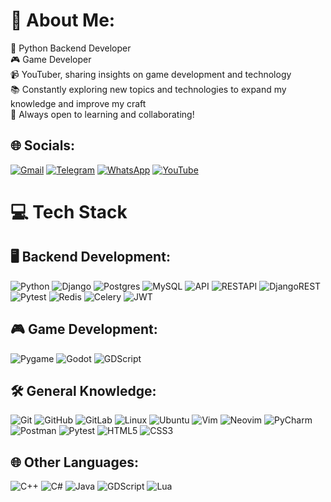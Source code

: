 # 💫 About Me:
🐍 Python Backend Developer<br>
🎮 Game Developer<br>
📹 YouTuber, sharing insights on game development and technology<br>
📚 Constantly exploring new topics and technologies to expand my knowledge and improve my craft<br>
🤝 Always open to learning and collaborating!


## 🌐 Socials:
[![Gmail](https://img.shields.io/badge/Gmail-%23D14836.svg?logo=gmail&logoColor=white)](mailto:the.ali8bits@gmail.com) 
[![Telegram](https://img.shields.io/badge/Telegram-%2300A9E0.svg?logo=telegram&logoColor=white)](https://t.me/ali8bits) 
[![WhatsApp](https://img.shields.io/badge/WhatsApp-%2304B522.svg?logo=whatsapp&logoColor=white)](https://wa.me/+989390605460) 
[![YouTube](https://img.shields.io/badge/YouTube-%23FF0000.svg?logo=youtube&logoColor=white)](https://www.youtube.com/@Ali8Bits)


# 💻 Tech Stack

## 🖥️ Backend Development:
![Python](https://img.shields.io/badge/python-3670A0?style=for-the-badge&logo=python&logoColor=ffdd54) 
![Django](https://img.shields.io/badge/django-%23092E20.svg?style=for-the-badge&logo=django&logoColor=white) 
![Postgres](https://img.shields.io/badge/Postgres-%23316192.svg?style=for-the-badge&logo=postgresql&logoColor=white) 
![MySQL](https://img.shields.io/badge/mysql-%23316192.svg?style=for-the-badge&logo=mysql&logoColor=white) 
![API](https://img.shields.io/badge/API-%23000000.svg?style=for-the-badge&logo=swagger&logoColor=white) 
![RESTAPI](https://img.shields.io/badge/REST%20API-%2361DAFB.svg?style=for-the-badge&logo=swagger&logoColor=white) 
![DjangoREST](https://img.shields.io/badge/DjangoREST-%23ff1709.svg?style=for-the-badge&logo=django&logoColor=white) 
![Pytest](https://img.shields.io/badge/Pytest-%23000%20Tests.svg?style=for-the-badge&logo=pytest&logoColor=white) 
![Redis](https://img.shields.io/badge/Redis-%23DC382D.svg?style=for-the-badge&logo=redis&logoColor=white) 
![Celery](https://img.shields.io/badge/celery-%23a9cc54.svg?style=for-the-badge&logo=celery&logoColor=ddf4a4) 
![JWT](https://img.shields.io/badge/JWT-%232C2F3E.svg?style=for-the-badge&logo=json-web-tokens&logoColor=white) 


## 🎮 Game Development:
![Pygame](https://img.shields.io/badge/Pygame-000000?style=for-the-badge&logo=pygame&logoColor=white) 
![Godot](https://img.shields.io/badge/Godot-%23000000.svg?style=for-the-badge&logo=godot&logoColor=white) 
![GDScript](https://img.shields.io/badge/GDScript-%23000000.svg?style=for-the-badge&logo=godot&logoColor=white) 

## 🛠️ General Knowledge:
![Git](https://img.shields.io/badge/git-%23F1502F.svg?style=for-the-badge&logo=git&logoColor=white) 
![GitHub](https://img.shields.io/badge/GitHub-%23121011.svg?style=for-the-badge&logo=github&logoColor=white) 
![GitLab](https://img.shields.io/badge/GitLab-%23181717.svg?style=for-the-badge&logo=gitlab&logoColor=white) 
![Linux](https://img.shields.io/badge/Linux-%23FCC624.svg?style=for-the-badge&logo=linux&logoColor=black) 
![Ubuntu](https://img.shields.io/badge/Ubuntu-%23E95420.svg?style=for-the-badge&logo=ubuntu&logoColor=white) 
![Vim](https://img.shields.io/badge/Vim-%2300A000.svg?style=for-the-badge&logo=vim&logoColor=white)
![Neovim](https://img.shields.io/badge/Neovim-%23000F00.svg?style=for-the-badge&logo=neovim&logoColor=white)
![PyCharm](https://img.shields.io/badge/PyCharm-%233D9EE1.svg?style=for-the-badge&logo=pycharm&logoColor=white) 
![Postman](https://img.shields.io/badge/Postman-%23FF6C37.svg?style=for-the-badge&logo=postman&logoColor=white) 
![Pytest](https://img.shields.io/badge/Pytest-%23000%20Tests.svg?style=for-the-badge&logo=pytest&logoColor=white) 
![HTML5](https://img.shields.io/badge/html5-%23E34F26.svg?style=for-the-badge&logo=html5&logoColor=white) 
![CSS3](https://img.shields.io/badge/css3-%231572B6.svg?style=for-the-badge&logo=css3&logoColor=white)

## 🌐 Other Languages:
![C++](https://img.shields.io/badge/c++-%2300599C.svg?style=for-the-badge&logo=c%2B%2B&logoColor=white) 
![C#](https://img.shields.io/badge/-C%23-9b4993?logo) 
![Java](https://img.shields.io/badge/java-%23F7B924.svg?style=for-the-badge&logo=java&logoColor=white) 
![GDScript](https://img.shields.io/badge/GDScript-%23000000.svg?style=for-the-badge&logo=godot&logoColor=white) 
![Lua](https://img.shields.io/badge/Lua-%232C2D72.svg?style=for-the-badge&logo=lua&logoColor=white) 
